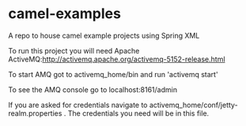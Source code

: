 # camel-examples
A repo to house camel example projects using Spring XML


To run this project you will need Apache ActiveMQ:http://activemq.apache.org/activemq-5152-release.html


To start AMQ got to activemq_home/bin and run 'activemq start' 

To see the AMQ console go to localhost:8161/admin

If you are asked for credentials navigate to activemq_home/conf/jetty-realm.properties . The credentials you need will be in this file.
